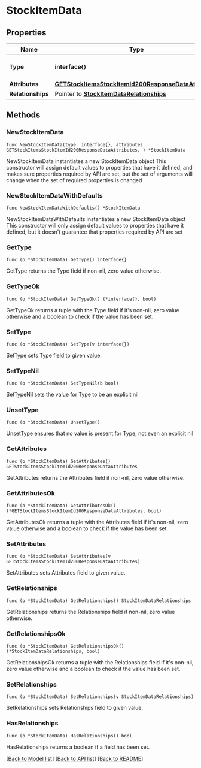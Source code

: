 # StockItemData

## Properties

Name | Type | Description | Notes
------------ | ------------- | ------------- | -------------
**Type** | **interface{}** | The resource&#39;s type | 
**Attributes** | [**GETStockItemsStockItemId200ResponseDataAttributes**](GETStockItemsStockItemId200ResponseDataAttributes.md) |  | 
**Relationships** | Pointer to [**StockItemDataRelationships**](StockItemDataRelationships.md) |  | [optional] 

## Methods

### NewStockItemData

`func NewStockItemData(type_ interface{}, attributes GETStockItemsStockItemId200ResponseDataAttributes, ) *StockItemData`

NewStockItemData instantiates a new StockItemData object
This constructor will assign default values to properties that have it defined,
and makes sure properties required by API are set, but the set of arguments
will change when the set of required properties is changed

### NewStockItemDataWithDefaults

`func NewStockItemDataWithDefaults() *StockItemData`

NewStockItemDataWithDefaults instantiates a new StockItemData object
This constructor will only assign default values to properties that have it defined,
but it doesn't guarantee that properties required by API are set

### GetType

`func (o *StockItemData) GetType() interface{}`

GetType returns the Type field if non-nil, zero value otherwise.

### GetTypeOk

`func (o *StockItemData) GetTypeOk() (*interface{}, bool)`

GetTypeOk returns a tuple with the Type field if it's non-nil, zero value otherwise
and a boolean to check if the value has been set.

### SetType

`func (o *StockItemData) SetType(v interface{})`

SetType sets Type field to given value.


### SetTypeNil

`func (o *StockItemData) SetTypeNil(b bool)`

 SetTypeNil sets the value for Type to be an explicit nil

### UnsetType
`func (o *StockItemData) UnsetType()`

UnsetType ensures that no value is present for Type, not even an explicit nil
### GetAttributes

`func (o *StockItemData) GetAttributes() GETStockItemsStockItemId200ResponseDataAttributes`

GetAttributes returns the Attributes field if non-nil, zero value otherwise.

### GetAttributesOk

`func (o *StockItemData) GetAttributesOk() (*GETStockItemsStockItemId200ResponseDataAttributes, bool)`

GetAttributesOk returns a tuple with the Attributes field if it's non-nil, zero value otherwise
and a boolean to check if the value has been set.

### SetAttributes

`func (o *StockItemData) SetAttributes(v GETStockItemsStockItemId200ResponseDataAttributes)`

SetAttributes sets Attributes field to given value.


### GetRelationships

`func (o *StockItemData) GetRelationships() StockItemDataRelationships`

GetRelationships returns the Relationships field if non-nil, zero value otherwise.

### GetRelationshipsOk

`func (o *StockItemData) GetRelationshipsOk() (*StockItemDataRelationships, bool)`

GetRelationshipsOk returns a tuple with the Relationships field if it's non-nil, zero value otherwise
and a boolean to check if the value has been set.

### SetRelationships

`func (o *StockItemData) SetRelationships(v StockItemDataRelationships)`

SetRelationships sets Relationships field to given value.

### HasRelationships

`func (o *StockItemData) HasRelationships() bool`

HasRelationships returns a boolean if a field has been set.


[[Back to Model list]](../README.md#documentation-for-models) [[Back to API list]](../README.md#documentation-for-api-endpoints) [[Back to README]](../README.md)


